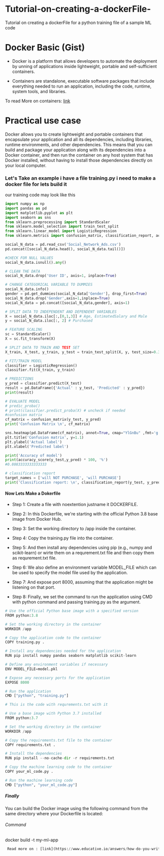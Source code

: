 # Tutorial-on-creating-a-dockerFile-
Tutorial on creating a dockerFile for a python training file of a sample ML code 

# Docker Basic (Gist) 


 * Docker is a platform that allows developers to automate the deployment by unning of applications inside lightweight, portable and self-sufficient containers. 

* Containers are standalone, executable software packages that include everything needed to run an application, including the code, runtime, system tools, and libraries.

To read More on containers: [link](https://docker-curriculum.com/#what-are-containers-)

# Practical use case 

Docker allows you to create lightweight and portable containers that encapsulate your application and all its dependencies, including libraries, runtime environments, and other dependencies. This means that you can build and package your application along with its dependencies into a Docker container, and then run the container on any host system that has Docker installed, without having to install those dependencies directly on your local computer.

### Let's Take an example  i have a file training.py i need to make a docker file for lets build it 

our training code may look like this 



```python
import numpy as np
import pandas as pd
import matplotlib.pyplot as plt
import seaborn as sns
from sklearn.preprocessing import StandardScaler
from sklearn.model_selection import train_test_split 
from sklearn.linear_model import LogisticRegression
from sklearn.metrics import confusion_matrix, classification_report, accuracy_score

social_N_data = pd.read_csv('Social_Network_Ads.csv')
pd.concat([social_N_data.head(), social_N_data.tail()])

#CHECK FOR NULL VALUES
social_N_data.isnull().any()

# CLEAN THE DATA
social_N_data.drop('User ID', axis=1, inplace=True)

# CHANGE CATEGORICAL VARIABLE TO DUMMIES
social_N_data.info()
gender = pd.get_dummies(social_N_data['Gender'], drop_first=True)
social_N_data.drop('Gender',axis=1,inplace=True)
social_N_data = pd.concat([social_N_data,gender], axis=1)

# SPLIT DATA TO INDEPENDENT AND DEPENDENT VARIABLES
X = social_N_data.iloc[:,[0,1,3]] # Age, EstimatedSalary and Male
y = social_N_data.iloc[:, 2] # Purchased

# FEATURE SCALING
sc = StandardScaler()
X = sc.fit_transform(X)

# SPLIT DATA TO TRAIN AND TEST SET
X_train, X_test, y_train, y_test = train_test_split(X, y, test_size=0.30, random_state=1)

# FIT/TRAIN MODEL
classifier = LogisticRegression()
classifier.fit(X_train, y_train)

# PREDICTIONS
y_pred = classifier.predict(X_test)
result = pd.DataFrame({'Actual' : y_test, 'Predicted' : y_pred})
print(result)

# EVALUATE MODEL
# predic_proba()
# print(classifier.predict_proba(X) # uncheck if needed
#confusion matrix
cf_matrix = confusion_matrix(y_test, y_pred)
print('Confusion Matrix \n', cf_matrix)

sns.heatmap(pd.DataFrame(cf_matrix), annot=True, cmap="YlGnBu" ,fmt='g')
plt.title('Confusion matrix', y=1.1)
plt.ylabel('Actual label')
plt.xlabel('Predicted label')

print('Accuracy of model')
print(accuracy_score(y_test,y_pred) * 100, '%')
#0.8083333333333333

# classification report
target_names = ['will NOT PURCHASE', 'will PURCHASE']
print('Classification report: \n', classification_report(y_test, y_pred,target_names=target_names))
```

#### Now Lets Make a Dokerfile 

* Step 1:
Create a file with noextention justname it DOCKERFILE.

* Step 2:
In this Dockerfile, we're starting with the official Python 3.8 base image from Docker Hub. 

* Step 3:
Set the working directory to /app inside the container.

* Step 4:
Copy the training.py file into the container.

* Step 5:
And then install any dependencies using pip (e.g., numpy and scikit-learn) or wirte them on a requrement.txt file and then copy them as requrement.txt file.

* Step 6:
We also define an environment variable MODEL_FILE which can be used to specify the model file used by the application.

* Step 7:
And expose port 8000, assuming that the application might be listening on that port. 

* Step 8:
Finally, we set the command to run the application using CMD with python command and passing training.py as the argument.




```python
# Use the official Python base image with a specified version
FROM python:3.8

# Set the working directory in the container
WORKDIR /app

# Copy the application code to the container
COPY training.py .

# Install any dependencies needed for the application
RUN pip install numpy pandas seaborn matplotlib scikit-learn  

# Define any environment variables if necessary
ENV MODEL_FILE=model.pkl

# Expose any necessary ports for the application
EXPOSE 8000

# Run the application
CMD ["python", "training.py"]

```


```python
# This is the code with requrements.txt with it 

# Use a base image with Python 3.7 installed
FROM python:3.7

# Set the working directory in the container
WORKDIR /app

# Copy the requirements.txt file to the container
COPY requirements.txt .

# Install the dependencies
RUN pip install --no-cache-dir -r requirements.txt

# Copy the machine learning code to the container
COPY your_ml_code.py .

# Run the machine learning code
CMD ["python", "your_ml_code.py"]

```

##### Finally 
 
 You can build the Docker image using the following command from the same directory where your Dockerfile is located:

###### Command 

docker build -t my-ml-app



```python
 Read more on : [link](https://www.educative.io/answers/how-do-you-write-a-dockerfile)
```
